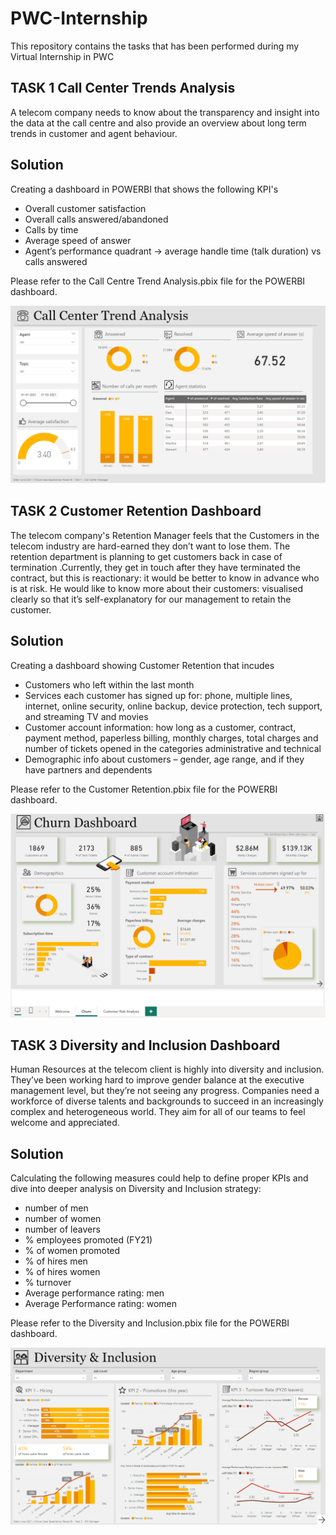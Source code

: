 # PWC-Internship
This repository contains the tasks that has been performed during my Virtual Internship in PWC

## TASK 1 Call Center Trends Analysis
A telecom company needs to know about the transparency and insight into the data at the call centre and also provide an overview about long term trends in customer and agent behaviour.

## Solution
Creating a dashboard in POWERBI that shows the following KPI's

- Overall customer satisfaction
- Overall calls answered/abandoned
- Calls by time
- Average speed of answer
- Agent’s performance quadrant -> average handle time (talk duration) vs calls answered

Please refer to the Call Centre Trend Analysis.pbix file for the POWERBI dashboard.

![](Call-Centre.png)

## TASK 2 Customer Retention Dashboard
The telecom company's Retention Manager feels that the Customers in the telecom industry are hard-earned they don’t want to lose them. The retention department is planning to get customers back in case of termination .Currently, they get in touch after they have terminated the contract, but this is reactionary: it would be better to know in advance who is at risk. 
He would like to know more about their customers: visualised clearly so that it’s self-explanatory for our management to retain the customer.

## Solution
Creating a dashboard showing Customer Retention that incudes
- Customers who left within the last month
- Services each customer has signed up for: phone, multiple lines, internet, online security, online backup, device protection, tech support, and streaming TV and movies
- Customer account information: how long as a customer, contract, payment method, paperless billing, monthly charges, total charges and number of tickets opened in the categories administrative and technical
- Demographic info about customers – gender, age range, and if they have partners and dependents

Please refer to the Customer Retention.pbix file for the POWERBI dashboard.

![](Customer-retention.png)

## TASK 3 Diversity and Inclusion Dashboard
Human Resources at the  telecom client is highly into diversity and inclusion. They’ve been working hard to improve gender balance at the executive management level, but they’re not seeing any progress. 
Companies need a workforce of diverse talents and backgrounds to succeed in an increasingly complex and heterogeneous world. They aim for all of our teams to feel welcome and appreciated.

## Solution

Calculating the following measures could help to define proper KPIs and dive into deeper analysis on Diversity and Inclusion strategy:

- number of men
- number of women
- number of leavers
- % employees promoted (FY21)
- % of women promoted
- % of hires men
- % of hires women
- % turnover 
- Average performance rating: men
- Average Performance rating: women

Please refer to the Diversity and Inclusion.pbix file for the POWERBI dashboard.

![](Diversity-inclusion.png)
